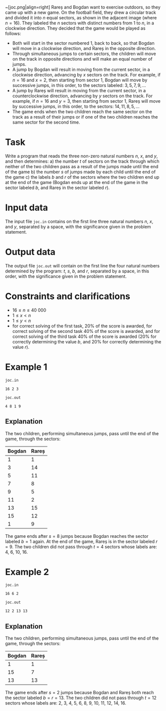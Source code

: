 ~[joc.png|align=right]
Rareș and Bogdan want to exercise outdoors, so they came up with a new game. On the football field, they drew a circular track and divided it into $n$ equal sectors, as shown in the adjacent image (where $n = 16$). They labeled the $n$ sectors with distinct numbers from $1$ to $n$, in a clockwise direction.
They decided that the game would be played as follows:

* Both will start in the sector numbered $1$, back to back, so that Bogdan will move in a clockwise direction, and Rareș in the opposite direction.
* Through simultaneous jumps to certain sectors, the children will move on the track in opposite directions and will make an equal number of jumps.
* A jump by Bogdan will result in moving from the current sector, in a clockwise direction, advancing by $x$ sectors on the track. For example, if $n = 16$ and $x = 2$, then starting from sector $1$, Bogdan will move by successive jumps, in this order, to the sectors labeled: $3, 5, 7, 9, \dots$
* A jump by Rareș will result in moving from the current sector, in a counterclockwise direction, advancing by $y$ sectors on the track. For example, if $n = 16$ and $y = 3$, then starting from sector $1$, Rareș will move by successive jumps, in this order, to the sectors: $14, 11, 8, 5, \dots$
* The game ends when the two children reach the same sector on the track as a result of their jumps or if one of the two children reaches the same sector for the second time.

# Task

Write a program that reads the three non-zero natural numbers $n$, $x$, and $y$, and then determines:
a) the number $t$ of sectors on the track through which neither of the two children pass as a result of the jumps made until the end of the game
b) the number $s$ of jumps made by each child until the end of the game
c) the labels $b$ and $r$ of the sectors where the two children end up at the end of the game (Bogdan ends up at the end of the game in the sector labeled $b$, and Rareș in the sector labeled $r$).

# Input data

The input file `joc.in` contains on the first line three natural numbers $n$, $x$, and $y$, separated by a space, with the significance given in the problem statement.

# Output data

The output file `joc.out` will contain on the first line the four natural numbers determined by the program: $t$, $s$, $b$, and $r$, separated by a space, in this order, with the significance given in the problem statement.

# Constraints and clarifications

* $16 \leq n \leq 40\ 000$
* $1 \leq x < n$
* $1 \leq y < n$
* for correct solving of the first task, $20\%$ of the score is awarded, for correct solving of the second task $40\%$ of the score is awarded, and for correct solving of the third task $40\%$ of the score is awarded ($20\%$ for correctly determining the value $b$, and $20\%$ for correctly determining the value $r$).

# Example 1

`joc.in`
```
16 2 3
```

`joc.out`
```
4 8 1 9
```

## Explanation

The two children, performing simultaneous jumps, pass until the end of the game, through the sectors:

| Bogdan | Rareș |
| ------ | ----- |
| 1 | 1 |
| 3 | 14 |
| 5 | 11 |
| 7 | 8 |
| 9 | 5 |
| 11 | 2 |
| 13 | 15 |
| 15 | 12 |
| 1 | 9 |

The game ends after $s = 8$ jumps because Bogdan reaches the sector labeled $b = 1$ again. At the end of the game, Rareș is in the sector labeled $r = 9$. The two children did not pass through $t = 4$ sectors whose labels are: $4$, $6$, $10$, $16$.

# Example 2

`joc.in`
```
16 6 2
```

`joc.out`
```
12 2 13 13
```

## Explanation

The two children, performing simultaneous jumps, pass until the end of the game, through the sectors:

| Bogdan | Rareș |
| ------ | ----- |
| 1 | 1 |
| 15 | 7 |
| 13 | 13 |

The game ends after $s = 2$ jumps because Bogdan and Rareș both reach the sector labeled $b = r = 13$. The two children did not pass through $t = 12$ sectors whose labels are: $2$, $3$, $4$, $5$, $6$, $8$, $9$, $10$, $11$, $12$, $14$, $16$.
